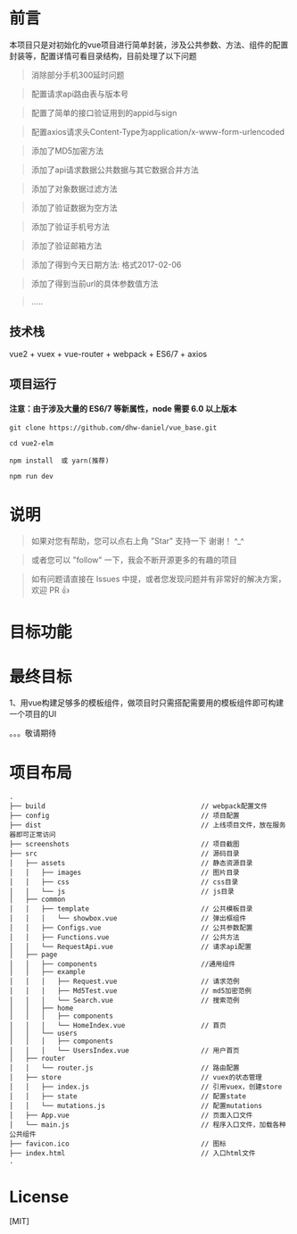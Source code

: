 # 前言

本项目只是对初始化的vue项目进行简单封装，涉及公共参数、方法、组件的配置封装等，配置详情可看目录结构，目前处理了以下问题

>  消除部分手机300延时问题

>  配置请求api路由表与版本号

>  配置了简单的接口验证用到的appid与sign

>  配置axios请求头Content-Type为application/x-www-form-urlencoded

>  添加了MD5加密方法

>  添加了api请求数据公共数据与其它数据合并方法

>  添加了对象数据过滤方法

>  添加了验证数据为空方法

>  添加了验证手机号方法

>  添加了验证邮箱方法

>  添加了得到今天日期方法: 格式2017-02-06

>  添加了得到当前url的具体参数值方法

>  .....

## 技术栈

vue2 + vuex + vue-router + webpack + ES6/7 + axios


## 项目运行

#### 注意：由于涉及大量的 ES6/7 等新属性，node 需要 6.0 以上版本

```
git clone https://github.com/dhw-daniel/vue_base.git  

cd vue2-elm

npm install  或 yarn(推荐)

npm run dev

```

# 说明

>  如果对您有帮助，您可以点右上角 "Star" 支持一下 谢谢！ ^_^

>  或者您可以 "follow" 一下，我会不断开源更多的有趣的项目

>  如有问题请直接在 Issues 中提，或者您发现问题并有非常好的解决方案，欢迎 PR 👍

# 目标功能

# 最终目标

1、用vue构建足够多的模板组件，做项目时只需搭配需要用的模板组件即可构建一个项目的UI

。。。敬请期待

# 项目布局

```
.
├── build                                       // webpack配置文件
├── config                                      // 项目配置
├── dist                                        // 上线项目文件，放在服务器即可正常访问
├── screenshots                                 // 项目截图
├── src                                         // 源码目录
│   ├── assets                                  // 静态资源目录
│   │   ├── images                              // 图片目录
│   │   ├── css                                 // css目录
│   │   └── js                                  // js目录
│   ├── common
│   │   ├── template                            // 公共模板目录
│   │   │   └── showbox.vue                     // 弹出框组件
│   │   ├── Configs.vue                         // 公共参数配置
│   │   ├── Functions.vue                       // 公共方法
│   │   └── RequestApi.vue                      // 请求api配置
│   ├── page
│   │   ├── components                          //通用组件
│   │   ├── example
│   │   │   ├── Request.vue                     // 请求范例
│   │   │   ├── Md5Test.vue                     // md5加密范例
│   │   │   └── Search.vue                      // 搜索范例
│   │   ├── home
│   │   │   ├── components
│   │   │   └── HomeIndex.vue                   // 首页
│   │   └── users
│   │   │   ├── components
│   │   │   └── UsersIndex.vue                  // 用户首页
│   ├── router
│   │   └── router.js                           // 路由配置
│   ├── store                                   // vuex的状态管理
│   │   ├── index.js                            // 引用vuex，创建store
│   │   ├── state                               // 配置state
│   │   └── mutations.js                        // 配置mutations
│   ├── App.vue                                 // 页面入口文件
│   └── main.js                                 // 程序入口文件，加载各种公共组件
├── favicon.ico                                 // 图标
├── index.html                                  // 入口html文件
.

```

# License

[MIT]
